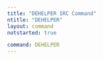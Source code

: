 ```yaml
---
title: "DEHELPER IRC Command"
ntitle: "DEHELPER"
layout: command
notstarted: true

command: DEHELPER
---
```

